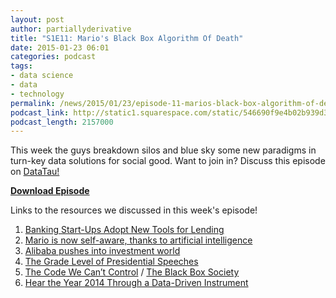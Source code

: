 ```yaml
---
layout: post
author: partiallyderivative
title: "S1E11: Mario's Black Box Algorithm Of Death"
date: 2015-01-23 06:01
categories: podcast
tags:
- data science
- data
- technology
permalink: /news/2015/01/23/episode-11-marios-black-box-algorithm-of-death
podcast_link: http://static1.squarespace.com/static/546690f9e4b02b939d34b2b1/546691b4e4b01fdff0c848ac/54c1c575e4b0e376880cb8c5/1421985197151/Partially_Derivative_Episode_11.mp3
podcast_length: 2157000
---
```


This week the guys breakdown silos and blue sky some new paradigms in
turn-key data solutions for social good. Want to join in? Discuss this
episode on
[DataTau!](http://www.partiallyderivative.com/news/2015/1/22/episode-11-marios-black-box-algorithm-of-death)

[**Download Episode**](http://static1.squarespace.com/static/546690f9e4b02b939d34b2b1/546691b4e4b01fdff0c848ac/54c1c575e4b0e376880cb8c5/1421985197151/Partially_Derivative_Episode_11.mp3)

Links to the resources we discussed in this week's episode!

1.  [Banking Start-Ups Adopt New Tools for
    Lending](http://www.nytimes.com/2015/01/19/technology/banking-start-ups-adopt-new-tools-for-lending.html)
2.  [Mario is now self-aware, thanks to artificial
    intelligence](http://mashable.com/2015/01/19/super-mario-artificial-intelligence/?utm_content=buffera1462&utm_medium=social&utm_source=twitter.com&utm_campaign=buffer)
3.  [Alibaba pushes into investment
    world](http://www.ft.com/intl/cms/s/0/ba0c3184-9d6e-11e4-8946-00144feabdc0.html#axzz3PZpWRXhn)
4.  [The Grade Level of Presidential
    Speeches](http://www.vocativ.com/usa/us-politics/obama-state-of-the-union/)
5.  [The Code We Can’t
    Control](http://www.slate.com/articles/technology/bitwise/2015/01/black_box_society_by_frank_pasquale_a_chilling_vision_of_how_big_data_has.html)
    / [The Black Box
    Society](http://www.amazon.com/The-Black-Box-Society-Information/dp/0674368274)
6.  [Hear the Year 2014 Through a Data-Driven
    Instrument](http://thecreatorsproject.vice.com/blog/hear-the-year-2014-through-a-data-driven-instrument)
